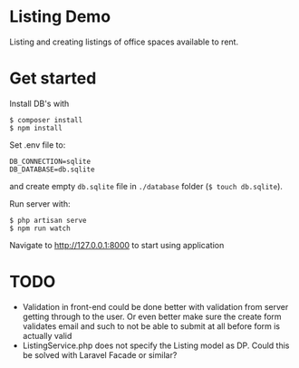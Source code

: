 # Listing Demo
Listing and creating listings of office spaces available to rent.

# Get started
Install DB's with
```
$ composer install
$ npm install
```

Set .env file to:
```
DB_CONNECTION=sqlite
DB_DATABASE=db.sqlite
```
and create empty `db.sqlite` file in `./database` folder (`$ touch db.sqlite`).

Run server with:
```
$ php artisan serve
$ npm run watch
```
Navigate to http://127.0.0.1:8000 to start using application

# TODO
- Validation in front-end could be done better with validation from server getting through to the user. Or even better make sure the create form validates email and such to not be able to submit at all before form is actually valid
- ListingService.php does not specify the Listing model as DP. Could this be solved with Laravel Facade or similar?
